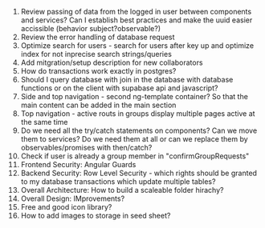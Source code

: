 1. Review passing of data from the logged in user between components and services? Can I establish best practices and make the uuid easier accissible (behavior subject?observable?)
2. Review the error handling of database request
3. Optimize search for users - search for users after key up and optimize index for not inprecise search strings/queries
4. Add mitgration/setup description for new collaborators
5. How do transactions work exactly in postgres?
6. Should I query database with join in the database with database functions or on the client with supabase api and javascript?
7. Side and top navigation - second ng-template container? So that the main content can be added in the main section
8. Top navigation - active routs in groups display multiple pages active at the same time
9.  Do we need all the try/catch statements on components? Can we move them to services? Do we need them at all or can we replace them by observables/promises with then/catch?
10. Check if user is already a group member in "confirmGroupRequests"
11. Frontend Security: Angular Guards
12. Backend Security: Row Level Security - which rights should be granted to my database transactions which update multiple tables?
13. Overall Architecture: How to build a scaleable folder hirachy?
14. Overall Design: IMprovements?
15. Free and good icon library?
16. How to add images to storage in seed sheet?
